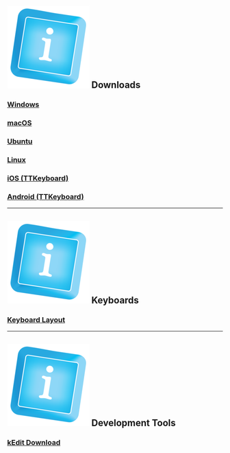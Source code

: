## ![keymagic-icon](./assets/icons/keymagic.png) Downloads

<!-- Platform Downloads (2x3 grid) -->
<div class="card-grid download-cards">
  <a class="card" href="{% link downloads/windows.markdown %}">
    <i class="card-icon fab fa-windows"></i>
    <h3 class="card-title">Windows</h3>
  </a>
  
  <a class="card" href="{% link downloads/macos.markdown %}">
    <i class="card-icon fab fa-apple"></i>
    <h3 class="card-title">macOS</h3>
  </a>
  
  <a class="card" href="{% link downloads/ubuntu.markdown %}">
    <i class="card-icon fab fa-ubuntu"></i>
    <h3 class="card-title">Ubuntu</h3>
  </a>
  
  <a class="card" href="{% link downloads/linux.markdown %}">
    <i class="card-icon fab fa-linux"></i>
    <h3 class="card-title">Linux</h3>
  </a>
  
  <a class="card" href="https://apps.apple.com/us/app/ttkeyboard/id919884616">
    <i class="card-icon fab fa-app-store-ios"></i>
    <h3 class="card-title">iOS (TTKeyboard)</h3>
  </a>
  
  <a class="card" href="https://play.google.com/store/apps/details?id=com.myopenware.ttkeyboard.latin&hl=en">
    <i class="card-icon fab fa-android"></i>
    <h3 class="card-title">Android (TTKeyboard)</h3>
  </a>
</div>

---

## ![keymagic-icon](./assets/icons/keymagic.png) Keyboards

<div class="card-grid tools-cards">
  <a href="{% link keyboards.markdown %}" class="card">
    <i class="card-icon fas fa-keyboard"></i>
    <h3 class="card-title">Keyboard Layout</h3>
  </a>
</div>

---

## ![keymagic-icon](./assets/icons/keymagic.png) Development Tools

<div class="card-grid tools-cards">
  <a href="https://github.com/thantthet/keymagic/releases/tag/windows-editor-2.1.0.0" class="card">
    <i class="card-icon fas fa-edit"></i>
    <h3 class="card-title">kEdit Download</h3>
  </a>
</div>